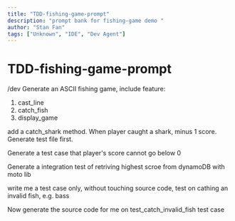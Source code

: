 ```yaml
---
title: "TDD-fishing-game-prompt"
description: "prompt bank for fishing-game demo "
author: "Stan Fan"
tags: ["Unknown", "IDE", "Dev Agent"]
---
```


# TDD-fishing-game-prompt

/dev Generate an ASCII fishing game, include feature:

1. cast_line
2. catch_fish
3. display_game

add a catch_shark method. When player caught a shark, minus 1 score. Generate test file first.

Generate a test case that player's score cannot go below 0

Generate a integration test of retriving highest scroe from dynamoDB with moto lib

write me a test case only, without touching source code, test on cathing an invalid fish, e.g. bass

Now generate the source code for me on test_catch_invalid_fish test case
